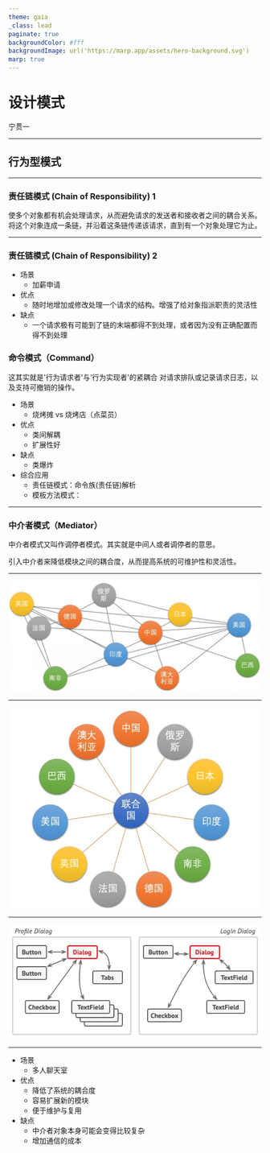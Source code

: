 ```yaml
---
theme: gaia
_class: lead
paginate: true
backgroundColor: #fff
backgroundImage: url('https://marp.app/assets/hero-background.svg')
marp: true
---
```

# 设计模式

宁贯一

---

## 行为型模式

---

### 责任链模式 (Chain of Responsibility) 1

使多个对象都有机会处理请求，从而避免请求的发送者和接收者之间的耦合关系。
将这个对象连成一条链，并沿着这条链传递该请求，直到有一个对象处理它为止。

---

### 责任链模式 (Chain of Responsibility) 2

- 场景
  - 加薪申请
- 优点
  - 随时地增加或修改处理一个请求的结构。增强了给对象指派职责的灵活性
- 缺点
  - 一个请求极有可能到了链的末端都得不到处理，或者因为没有正确配置而得不到处理

### 命令模式（Command）

这其实就是'行为请求者'与'行为实现者'的紧耦合
对请求排队或记录请求日志，以及支持可撤销的操作。

- 场景
  - 烧烤摊 vs 烧烤店（点菜员）
- 优点
  - 类间解耦
  - 扩展性好
- 缺点
  - 类爆炸
- 综合应用
  - 责任链模式：命令族(责任链)解析
  - 模板方法模式：

---

### 中介者模式（Mediator）

中介者模式又叫作调停者模式。其实就是中间人或者调停者的意思。

引入中介者来降低模块之间的耦合度，从而提高系统的可维护性和灵活性。

---

![ bg  fit](./images/Figure-P313_10122.jpg)

---

![ bg fit ](./images/Figure-P313_10125.jpg)

---

![ bg fit ](./images/solution1-en.png)

---

- 场景
  - 多人聊天室
- 优点
  - 降低了系统的耦合度
  - 容易扩展新的模块
  - 便于维护与复用
- 缺点
  - 中介者对象本身可能会变得比较复杂
  - 增加通信的成本
